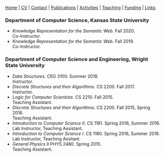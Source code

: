 [Home](index.md) | [CV](shimizu-cv.pdf) | [Contact](contact.md) | [Publications](publications.md) | [Activities](activities.md) | [Teaching](teaching.md) | [Funding](funding.md) | [Links](links.md)

### Department of Computer Science, Kansas State University
* _Knowledge Representation for the Semantic Web_. Fall 2020.\
   Co-Instructor.
* _Knowledge Representation for the Semantic Web_. Fall 2019.\
   Co-Instructor.

### Department of Computer Science and Engineering, Wright State University
* _Data Structures_. CEG 3100. Summer 2018.\
   Instructor.
* _Discrete Structures and their Algorithms_. CS 2200. Fall 2017.\
   Instructor.
* _Logic for Computer Scientists_. CS 2210. Fall 2015.\
   Teaching Assistant.
* _Discrete Structures and their Algorithms_. CS 2200. Fall 2015, Spring 2016.\
   Teaching Assistant.
* _Introduction to Computer Science II_. CS 1181. Spring 2016, Summer 2016.\
   Lab Instructor, Teaching Assistant.
* _Introduction to Computer Science I_. CS 1180. Spring 2016, Summer 2016.\
   Lab Instructor, Teaching Assitant.
* _General Physics II_ PHYS 2480. Spring 2015.\
   Teaching Assistant.

